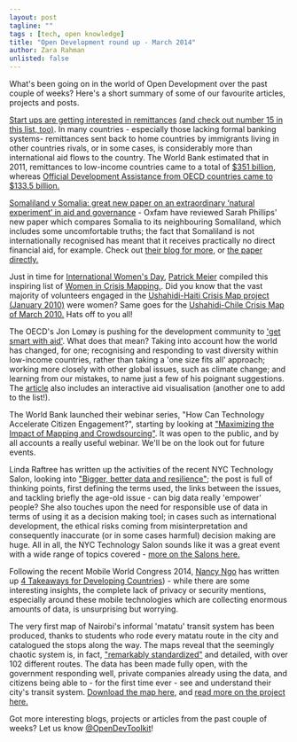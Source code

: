 ```yaml
---
layout: post
tagline: ""
tags : [tech, open knowledge]
title: "Open Development round up - March 2014"
author: Zara Rahman
unlisted: false
---
```


What's been going on in the world of Open Development over the past couple of weeks? Here's a short summary of some of our favourite articles, projects and posts. 

[Start ups are getting interested in remittances](http://techcrunch.com/2014/03/11/money-transfer-startup-worldremit-collects-its-first-investment-40m-from-accel/?ncid=rss&utm_medium=referral&utm_source=pulsenews) [(and check out number 15 in this list, too)](http://www.shareable.net/blog/21-technologies-that-will-decentralize-the-world). In many countries - especially those lacking formal banking systems- remittances sent back to home countries by immigrants living in other countries rivals, or in some cases, is considerably more than international aid flows to the country. The World Bank estimated that in 2011, remittances to low-income countries came to a total of [$351 billion](http://blogs.worldbank.org/peoplemove/remittance-flows-to-developing-countries-exceed-350-billion-in-2011), whereas [Official Development Assistance from OECD countries came to $133.5 billion.](http://www.oecd.org/newsroom/developmentaidtodevelopingcountriesfallsbecauseofglobalrecession.htm)


[Somaliland v Somalia: great new paper on an extraordinary ‘natural experiment’ in aid and governance](http://oxfamblogs.org/fp2p/somaliland-v-somalia-great-new-paper-on-an-extraordinary-natural-experiment-in-aid-and-governance/) - Oxfam have reviewed Sarah Phillips' new paper which compares Somalia to its neighbouring Somaliland, which includes some uncomfortable truths; the fact that Somaliland is not internationally recognised has meant that it receives practically no direct financial aid, for example. Check out [their blog for more](http://oxfamblogs.org/fp2p/somaliland-v-somalia-great-new-paper-on-an-extraordinary-natural-experiment-in-aid-and-governance/), or [the paper directly.](http://www.dlprog.org/ftp/download/Public%20Folder/Political%20Settlements%20and%20State%20Formation%20-%20the%20Case%20of%20Somaliland.pdf) 

Just in time for [International Women's Day](https://en.wikipedia.org/wiki/International_Women's_Day), [Patrick Meier](http://irevolution.net/bio/) compiled this inspiring list of [Women in Crisis Mapping.](http://irevolution.net/2013/03/05/women-of-crisis-mapping/). Did you know that the  vast majority of volunteers engaged in the [Ushahidi-Haiti Crisis Map project (January 2010)](http://newswatch.nationalgeographic.com/2012/07/02/crisis-mapping-haiti/) were women? Same goes for the [Ushahidi-Chile Crisis Map of March 2010.](http://blog.ushahidi.com/2010/02/28/sipa-volzunteers-take-lead-on-ushahidi-chile/) Hats off to you all! 

The OECD's Jon Lomøy is pushing for the development community to ['get smart with aid'](http://www.developmentprogress.org/blog/2014/02/27/getting-smart-aid). What does that mean? Taking into account how the world has changed, for one; recognising and responding to vast diversity within low-income countries, rather than taking a 'one size fits all' approach; working more closely with other global issues, such as climate change; and learning from our mistakes, to name just a few of his poignant suggestions. The [article](http://www.developmentprogress.org/blog/2014/02/27/getting-smart-aid) also includes an interactive aid visualisation (another one to add to the list!).

The World Bank launched their webinar series, "How Can Technology Accelerate Citizen Engagement?", starting by looking at ["Maximizing the Impact of Mapping and Crowdsourcing"](http://wbi.worldbank.org/wbi/event/maximizing-impact-mapping-and-crowdsourcing). It was open to the public, and by all accounts a really useful webinar. We'll be on the look out for future events. 

Linda Raftree has written up the activities of the recent NYC Technology Salon, looking into ["Bigger, better data and resilience"](http://lindaraftree.com/2014/03/10/bigger-better-data-and-resilience-whats-the-link/); the post is full of thinking points, first defining the terms used, the links between the issues, and tackling briefly the age-old issue - can big data really 'empower' people? She also touches upon the need for responsible use of data in terms of using it as a decision making tool; in cases such as international development, the ethical risks coming from misinterpretation and consequently inaccurate (or in some cases harmful) decision making are huge. All in all, the NYC Technology Salon sounds like it was a great event with a wide range of topics covered - [more on the Salons here.](http://technologysalon.org/new-york/) 

Following the recent Mobile World Congress 2014, [Nancy Ngo](http://techchange.org/author/nancy/) has written up [4 Takeaways for Developing Countries](http://techchange.org/2014/03/04/4-takeaways-for-developing-countries-from-mobile-world-congress-2014/)) - while there are some interesting insights, the complete lack of privacy or security mentions, especially around these mobile technologies which are collecting enormous amounts of data, is unsurprising but worrying. 

The very first map of Nairobi's informal 'matatu' transit system has been produced, thanks to students who rode every matatu route in the city and catalogued the stops along the way. The maps reveal that the seemingly chaotic system is, in fact, ["remarkably standardized"](http://nextcity.org/infrastructure/entry/these-digital-maps-could-revolutionize-nairobis-minibus-taxi-system) and detailed, with over 102 different routes. The data has been made fully open, with the government responding well, private companies already using the data, and citizens being able to - for the first time ever - see and understand their city's transit system. [Download the map here](http://dusp.mit.edu/cdd/project/digital-matatus), and [read more on the project here.](http://nextcity.org/infrastructure/entry/these-digital-maps-could-revolutionize-nairobis-minibus-taxi-system)

Got more interesting blogs, projects or articles from the past couple of weeks? Let us know [@OpenDevToolkit](http://twitter.com/opendevtoolkit)! 
